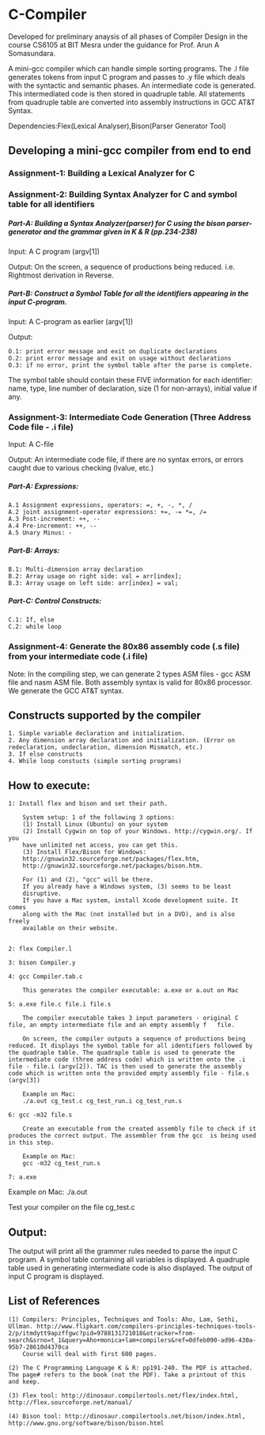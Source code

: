 # C-Compiler

Developed for preliminary anaysis of all phases of Compiler Design in the course CS6105 at BIT Mesra under the guidance for Prof. Arun A Somasundara. 

A mini-gcc compiler which can handle simple sorting programs. The .l file generates tokens from input C program and passes to .y file which deals with the syntactic and semantic phases. An intermediate code is generated. This intermediated code is then stored in quadruple table. All statements from quadruple table are converted into assembly instructions in GCC AT&T Syntax. 

Dependencies:Flex(Lexical Analyser),Bison(Parser Generator Tool)

## Developing a mini-gcc compiler from end to end

### Assignment-1: Building a Lexical Analyzer for C

### Assignment-2: Building Syntax Analyzer for C and symbol table for all identifiers
##### Part-A: Building a Syntax Analyzer(parser) for C using the bison parser-generator and the grammar given in K & R (pp.234-238)

Input: A C program (argv[1])

Output: On the screen, a sequence of productions being reduced. i.e. Rightmost derivation in Reverse.

##### Part-B: Construct a Symbol Table for all the identifiers appearing in the input C-program.

Input: A C-program as earlier (argv[1])

Output:

    O.1: print error message and exit on duplicate declarations
    O.2: print error message and exit on usage without declarations
    O.3: if no error, print the symbol table after the parse is complete.
 
The symbol table should contain these FIVE information for each
identifier: name, type, line number of declaration, size (1 for
non-arrays), initial value if any.


### Assignment-3: Intermediate Code Generation (Three Address Code file - .i file)
Input: A C-file

Output: An intermediate code file, if there are no syntax errors, or
errors caught due to various checking (lvalue, etc.)

##### Part-A: Expressions:

    A.1 Assignment expressions, operators: =, +, -, *, /
    A.2 joint assignment-operator expressions: +=, -= *=, /=
    A.3 Post-increment: ++, --
    A.4 Pre-increment: ++, --
    A.5 Unary Minus: -

##### Part-B: Arrays:

    B.1: Multi-dimension array declaration
    B.2: Array usage on right side: val = arr[index];
    B.3: Array usage on left side: arr[index] = val;

##### Part-C: Control Constructs:

    C.1: If, else
    C.2: while loop
      
### Assignment-4: Generate the 80x86 assembly code (.s file) from your intermediate code (.i file)

Note:
In the compiling step, we can generate 2 types ASM files - gcc ASM file and nasm ASM file. Both assembly syntax is valid for 80x86 processor. We generate the GCC AT&T syntax.


## Constructs supported by the compiler

    1. Simple variable declaration and initialization.
    2. Any dimension array declaration and initialization. (Error on redeclaration, undeclaration, dimension Mismatch, etc.)
    3. If else constructs
    4. While loop constucts (simple sorting programs)

## How to execute:

    1: Install flex and bison and set their path.

        System setup: 1 of the following 3 options:
        (1) Install Linux (Ubuntu) on your system
        (2) Install Cygwin on top of your Windows. http://cygwin.org/. If you
        have unlimited net access, you can get this.
        (3) Install Flex/Bison for Windows:
        http://gnuwin32.sourceforge.net/packages/flex.htm,
        http://gnuwin32.sourceforge.net/packages/bison.htm.

        For (1) and (2), "gcc" will be there.
        If you already have a Windows system, (3) seems to be least
        disruptive. 
        If you have a Mac system, install Xcode development suite. It comes
        along with the Mac (not installed but in a DVD), and is also freely
        available on their website.


    2: flex Compiler.l

    3: bison Compiler.y

    4: gcc Compiler.tab.c 

        This generates the compiler executable: a.exe or a.out on Mac

    5: a.exe file.c file.i file.s 

        The compiler executable takes 3 input parameters - original C file, an empty intermediate file and an empty assembly f   file. 

        On screen, the compiler outputs a sequence of productions being reduced. It displays the symbol table for all identifiers followed by the quadraple table. The quadraple table is used to generate the intermediate code (three address code) which is written onto the .i file - file.i (argv[2]). TAC is then used to generate the assembly code which is written onto the provided empty assembly file - file.s (argv[3])

        Example on Mac:
        ./a.out cg_test.c cg_test_run.i cg_test_run.s

    6: gcc -m32 file.s 

        Create an executable from the created assembly file to check if it produces the correct output. The assembler from the gcc  is being used in this step.

        Example on Mac:
        gcc -m32 cg_test_run.s

    7: a.exe

Example on Mac:
./a.out

Test your compiler on the file cg_test.c

## Output:

The output will print all the grammer rules needed to parse the input C program. A symbol table containing all variables is displayed. A quadruple table used in generating intermediate code is also displayed. The output of input C program is displayed.

## List of References

    (1) Compilers: Principles, Techniques and Tools: Aho, Lam, Sethi,
    Ullman. http://www.flipkart.com/compilers-principles-techniques-tools-2/p/itmdytt9apzffgwc?pid=9788131721018&otracker=from-search&srno=t_1&query=Aho+monica+lam+compilers&ref=0dfeb090-ad96-430a-95b7-28610d4370ca
        Course will deal with first 600 pages.

    (2) The C Programming Language K & R: pp191-240. The PDF is attached.
    The page# refers to the book (not the PDF). Take a printout of this
    and keep.

    (3) Flex tool: http://dinosaur.compilertools.net/flex/index.html,
    http://flex.sourceforge.net/manual/

    (4) Bison tool: http://dinosaur.compilertools.net/bison/index.html,
    http://www.gnu.org/software/bison/bison.html
